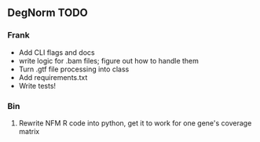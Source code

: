 ## DegNorm TODO

### Frank
- Add CLI flags and docs
- write logic for .bam files; figure out how to handle them
- Turn .gtf file processing into class
- Add requirements.txt
- Write tests!


### Bin
1. Rewrite NFM R code into python, get it to work for one gene's coverage matrix